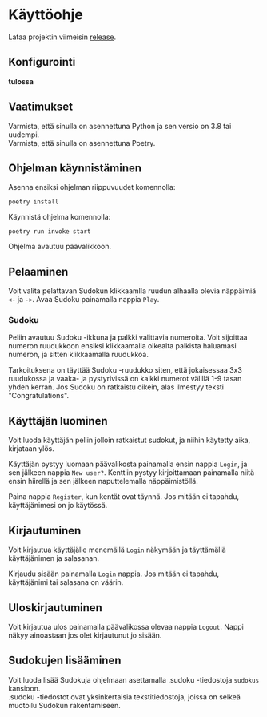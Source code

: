 # Käyttöohje

Lataa projektin viimeisin [release](https://github.com/ronituohino/ohte-harjoitustyo/releases/tag/viikko6).

## Konfigurointi

**tulossa**

## Vaatimukset

Varmista, että sinulla on asennettuna Python ja sen versio on 3.8 tai uudempi.  
Varmista, että sinulla on asennettuna Poetry.

## Ohjelman käynnistäminen

Asenna ensiksi ohjelman riippuvuudet komennolla:

```
poetry install
```

Käynnistä ohjelma komennolla:

```
poetry run invoke start
```

Ohjelma avautuu päävalikkoon.

## Pelaaminen

Voit valita pelattavan Sudokun klikkaamlla ruudun alhaalla olevia näppäimiä `<-` ja `->`. Avaa Sudoku painamalla nappia `Play`.

### Sudoku

Peliin avautuu Sudoku -ikkuna ja palkki valittavia numeroita.
Voit sijoittaa numeron ruudukkoon ensiksi klikkaamalla oikealta palkista haluamasi numeron, ja sitten klikkaamalla ruudukkoa.

Tarkoituksena on täyttää Sudoku -ruudukko siten, että jokaisessaa 3x3 ruudukossa ja vaaka- ja pystyrivissä on kaikki numerot välillä 1-9 tasan yhden kerran. Jos Sudoku on ratkaistu oikein, alas ilmestyy teksti "Congratulations".

## Käyttäjän luominen

Voit luoda käyttäjän peliin jolloin ratkaistut sudokut, ja niihin käytetty aika, kirjataan ylös.

Käyttäjän pystyy luomaan päävalikosta painamalla ensin nappia `Login`, ja sen jälkeen nappia `New user?`. Kenttiin pystyy kirjoittamaan painamalla niitä ensin hiirellä ja sen jälkeen naputtelemalla näppäimistöllä.

Paina nappia `Register`, kun kentät ovat täynnä. Jos mitään ei tapahdu, käyttäjänimesi on jo käytössä.

## Kirjautuminen

Voit kirjautua käyttäjälle menemällä `Login` näkymään ja täyttämällä käyttäjänimen ja salasanan.

Kirjaudu sisään painamalla `Login` nappia. Jos mitään ei tapahdu, käyttäjänimi tai salasana on väärin.

## Uloskirjautuminen

Voit kirjautua ulos painamalla päävalikossa olevaa nappia `Logout`. Nappi näkyy ainoastaan jos olet kirjautunut jo sisään.

## Sudokujen lisääminen

Voit luoda lisää Sudokuja ohjelmaan asettamalla .sudoku -tiedostoja `sudokus` kansioon.  
.sudoku -tiedostot ovat yksinkertaisia tekstitiedostoja, joissa on selkeä muotoilu Sudokun rakentamiseen.
